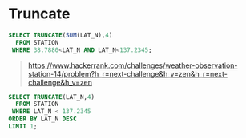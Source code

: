 # Truncate
>
```SQL
SELECT TRUNCATE(SUM(LAT_N),4)
  FROM STATION
 WHERE 38.7880<LAT_N AND LAT_N<137.2345;
```

> https://www.hackerrank.com/challenges/weather-observation-station-14/problem?h_r=next-challenge&h_v=zen&h_r=next-challenge&h_v=zen
```SQL
SELECT TRUNCATE(LAT_N,4)
  FROM STATION
 WHERE LAT_N < 137.2345
ORDER BY LAT_N DESC
LIMIT 1;
```